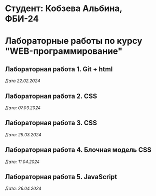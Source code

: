 # Студент: Кобзева Альбина, ФБИ-24

# Лабораторные работы по курсу "WEB-программирование"

## Лабораторная работа 1. Git + html

*Дата 22.02.2024*

## Лабораторная работа 2. CSS

*Дата: 07.03.2024*

## Лабораторная работа 3. CSS

*Дата: 29.03.2024*

## Лабораторная работа 4. Блочная модель CSS

*Дата: 11.04.2024*

## Лабораторная работа 5. JavaScript

*Дата: 26.04.2024*

